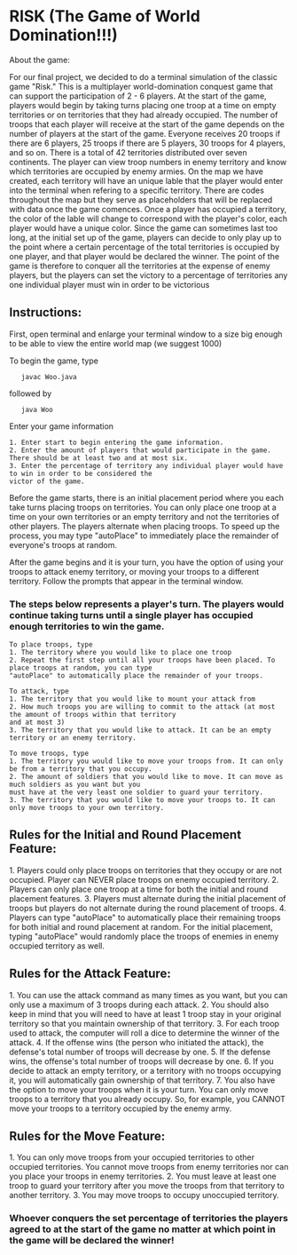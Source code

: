 <h1>RISK (The Game of World Domination!!!)</h1>

About the game:

For our final project, we decided to do a terminal simulation of the classic game "Risk." This is a multiplayer world-domination conquest game that can support the participation of 2 - 6 players. At the start of the game, players would begin by taking turns placing one troop at a time on empty territories or on territories that they had already occupied. The number of troops that each player will receive at the start of the game depends on the number of players at the start of the game. Everyone receives 20 troops if there are 6 players, 25 troops if there are 5 players, 30 troops for 4 players, and so on. There is a total of 42 territories distributed over seven continents. The player can view troop numbers in enemy territory and know which territories are occupied by enemy armies. On the map we have created, each territory will have an unique lable that the player would enter into the terminal when refering to a specific territory. There are codes throughout the map but they serve as placeholders that will be replaced with data once the game comences. Once a player has occupied a territory, the color of the lable will change to correspond with the player's color, each player would have a unique color. Since the game can sometimes last too long, at the initial set up of the game, players can decide to only play up to the point where a certain percentage of the total territories is occupied by one player, and that player would be declared the winner. The point of the game is therefore to conquer all the territories at the expense of enemy players, but the players can set the victory to a percentage of territories any one individual player must win in order to be victorious

<h2>Instructions:</h2>

First, open terminal and enlarge your terminal window to a size big enough to be able to view the entire world map
(we suggest 1000) 
    	
To begin the game, type
```
   javac Woo.java
```
followed by
```
   java Woo
```
Enter your game information

	1. Enter start to begin entering the game information.
	2. Enter the amount of players that would participate in the game. There should be at least two and at most six.
	3. Enter the percentage of territory any individual player would have to win in order to be considered the 
	victor of the game.

Before the game starts, there is an initial placement period where you each take turns placing troops on territories. You can only place one troop at a time on your own territories or an empty territory and not the territories of other players. The players alternate when placing troops. To speed up the process, you may type "autoPlace" to immediately place the remainder of everyone's troops at random.

After the game begins and it is your turn, you have the option of using your troops to attack enemy territory, or moving your troops to a different territory. Follow the prompts that appear in the terminal window.

<h3>The steps below represents a player's turn. The players would continue taking turns until a single player has occupied enough territories to win the game.</h3>

	To place troops, type
	1. The territory where you would like to place one troop
	2. Repeat the first step until all your troops have been placed. To place troops at random, you can type 
	"autoPlace" to automatically place the remainder of your troops.

	To attack, type
	1. The territory that you would like to mount your attack from
	2. How much troops you are willing to commit to the attack (at most the amount of troops within that territory
	and at most 3)
	3. The territory that you would like to attack. It can be an empty territory or an enemy territory. 

	To move troops, type
	1. The territory you would like to move your troops from. It can only be from a territory that you occupy.
	2. The amount of soldiers that you would like to move. It can move as much soldiers as you want but you 
	must have at the very least one soldier to guard your territory.
	3. The territory that you would like to move your troops to. It can only move troops to your own territory.

<h2>Rules for the Initial and Round Placement Feature:</h2>
1. Players could only place troops on territories that they occupy or are not occupied. Player can NEVER place troops on enemy occupied territory.
2. Players can only place one troop at a time for both the initial and round placement features.
3. Players must alternate during the initial placement of troops but players do not alternate during the round placement of troops.
4. Players can type "autoPlace" to automatically place their remaining troops for both initial and round placement at random. For the initial placement, typing "autoPlace" would randomly place the troops of enemies in enemy occupied territory as well.

<h2>Rules for the Attack Feature:</h2>
1. You can use the attack command as many times as you want, but you can only use a maximum of 3 troops during each attack. 
2. You should also keep in mind that you will need to have at least 1 troop stay in your original territory so that you maintain ownership of that territory. 
3. For each troop used to attack, the computer will roll a dice to determine the winner of the attack. 
4. If the offense wins (the person who initiated the attack), the defense's total number of troops will decrease by one.
5. If the defense wins, the offense's total number of troops will decrease by one.
6. If you decide to attack an empty territory, or a territory with no troops occupying it, you will automatically gain ownership of that territory.
7. You also have the option to move your troops when it is your turn. You can only move troops to a territory that you already occupy. So, for example, you CANNOT move your troops to a territory occupied by the enemy army.

<h2>Rules for the Move Feature:</h2>
1. You can only move troops from your occupied territories to other occupied territories. You cannot move troops from enemy territories nor can you place your troops in enemy territories.
2. You must leave at least one troop to guard your territory after you move the troops from that territory to another territory.
3. You may move troops to occupy unoccupied territory.

<h3>Whoever conquers the set percentage of territories the players agreed to at the start of the game no matter at which point in the game will be declared the winner!</h3>
